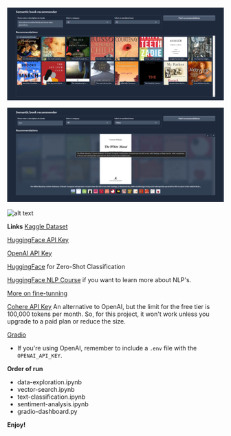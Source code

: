 ![alt text](image-1.png)

![alt text](image-2.png)

![alt text](<Screenshot 2025-01-31 004633.jpg>)



**Links**
[Kaggle Dataset](https://www.kaggle.com/datasets/dylanjcastillo/7k-books-with-metadata)

[HuggingFace API Key](https://huggingface.co/settings/tokens)

[OpenAI API Key](https://platform.openai.com/settings/organization/billing/overview)

[HuggingFace](https://huggingface.co/facebook/bart-large-mnli) for Zero-Shot Classification

[HuggingFace NLP Course](https://huggingface.co/learn/nlp-course/chapter1/1) if you want to learn more about NLP's.

[More on fine-tunning](https://huggingface.co/learn/nlp-course/en/chapter3/1?fw=pt)

[Cohere API Key](https://dashboard.cohere.com/api-keys) An alternative to OpenAI, but the limit for the free tier is 100,000 tokens per month. So, for this project, it won't work unless you upgrade to a paid plan or reduce the size.

[Gradio](https://www.gradio.app/guides/quickstart)


-   If you're using OpenAI, remember to include a `.env` file with the `OPENAI_API_KEY`.


**Order of run**
-   data-exploration.ipynb
-   vector-search.ipynb
-   text-classification.ipynb
-   sentiment-analysis.ipynb
-   gradio-dashboard.py


**Enjoy!**